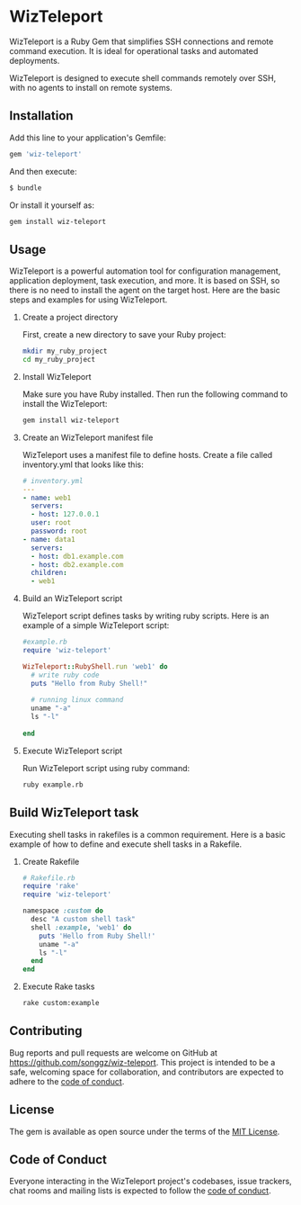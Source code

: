 # WizTeleport

WizTeleport is a Ruby Gem that simplifies SSH connections and remote command execution. It is ideal for operational tasks and automated deployments.

WizTeleport is designed to execute shell commands remotely over SSH, with no agents to install on remote systems.

## Installation

Add this line to your application's Gemfile:

   ```bash
   gem 'wiz-teleport'
   ```

And then execute:

   ```bash
   $ bundle
   ```

Or install it yourself as:

   ```bash
   gem install wiz-teleport
   ```

## Usage
WizTeleport is a powerful automation tool for configuration management, application deployment, task execution, and more. It is based on SSH, so there is no need to install the agent on the target host. Here are the basic steps and examples for using WizTeleport.

1. Create a project directory

    First, create a new directory to save your Ruby project:
    ```bash
    mkdir my_ruby_project
    cd my_ruby_project
    ```
2. Install WizTeleport

   Make sure you have Ruby installed. Then run the following command to install the WizTeleport:
    ```bash
    gem install wiz-teleport
    ```

3. Create an WizTeleport manifest file

   WizTeleport uses a manifest file to define hosts. Create a file called inventory.yml that looks like this:
   ```yaml
   # inventory.yml
   ---
   - name: web1
     servers:
     - host: 127.0.0.1
     user: root
     password: root
   - name: data1
     servers:
     - host: db1.example.com
     - host: db2.example.com
     children:
     - web1
   ```
6. Build an WizTeleport script

   WizTeleport script defines tasks by writing ruby scripts. Here is an example of a simple WizTeleport script:
   ```ruby
   #example.rb
   require 'wiz-teleport'
   
   WizTeleport::RubyShell.run 'web1' do
     # write ruby code
     puts "Hello from Ruby Shell!"
     
     # running linux command
     uname "-a"
     ls "-l" 
     
   end
   
   ```
7. Execute WizTeleport script

   Run WizTeleport script using ruby command:
   ```bash
   ruby example.rb
   ```
## Build WizTeleport task
Executing shell tasks in rakefiles is a common requirement. Here is a basic example of how to define and execute shell tasks in a Rakefile.
 
1. Create Rakefile
   ```ruby
   # Rakefile.rb
   require 'rake'
   require 'wiz-teleport'
   
   namespace :custom do
     desc "A custom shell task"
     shell :example, 'web1' do
       puts 'Hello from Ruby Shell!'
       uname "-a"
       ls "-l"
     end
   end
   ```
2. Execute Rake tasks
   ```bash
   rake custom:example
   ```
## Contributing

Bug reports and pull requests are welcome on GitHub at https://github.com/songgz/wiz-teleport. This project is intended to be a safe, welcoming space for collaboration, and contributors are expected to adhere to the [code of conduct](https://github.com/songgz/wiz-teleport/blob/master/CODE_OF_CONDUCT.md).

## License

The gem is available as open source under the terms of the [MIT License](https://opensource.org/licenses/MIT).

## Code of Conduct

Everyone interacting in the WizTeleport project's codebases, issue trackers, chat rooms and mailing lists is expected to follow the [code of conduct](https://github.com/[USERNAME]/wiz-teleport/blob/master/CODE_OF_CONDUCT.md).
